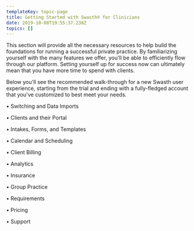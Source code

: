 ```yaml
---
templateKey: topic-page
title: Getting Started with Swasth® for Clinicians
date: 2019-10-08T19:55:37.238Z
topics: []
---
```

This section will provide all the necessary resources to help build the foundations for running a successful private practice. By familiarizing yourself with the many features we offer, you'll be able to efficiently flow through our platform. Setting yourself up for success now can ultimately mean that you have more time to spend with clients.

Below you'll see the recommended walk-through for a new Swasth user experience, starting from the trial and ending with a fully-fledged account that you've customized to best meet your needs.

•	Switching and Data Imports

•	Clients and their Portal

•	Intakes, Forms, and Templates

•	Calendar and Scheduling

•	Client Billing

•	Analytics

•	Insurance

•	Group Practice

•	Requirements

•	Pricing

•	Support

